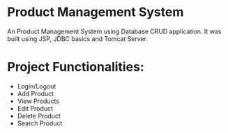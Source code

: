 # Product Management System

An Product Management System using Database CRUD application. It was built using JSP, JDBC basics and Tomcat Server.

# Project Functionalities:

* Login/Logout
* Add Product
* View Products
* Edit Product
* Delete Product
* Search Product